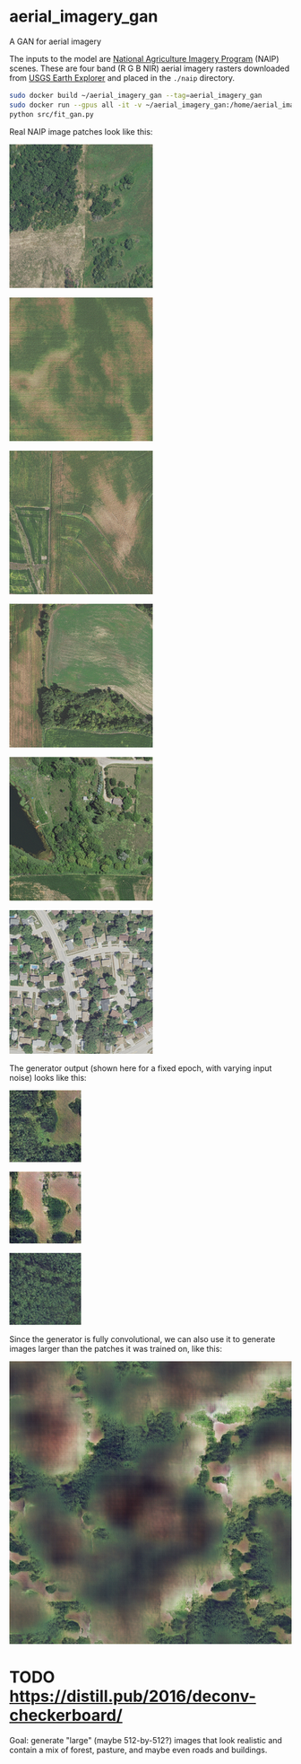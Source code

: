 # aerial_imagery_gan

A GAN for aerial imagery

The inputs to the model are
[National Agriculture Imagery Program](https://www.fsa.usda.gov/programs-and-services/aerial-photography/imagery-programs/naip-imagery/)
(NAIP) scenes. These are four band (R G B NIR) aerial imagery rasters downloaded from [USGS Earth Explorer](https://earthexplorer.usgs.gov/)
and placed in the `./naip` directory.

```bash
sudo docker build ~/aerial_imagery_gan --tag=aerial_imagery_gan
sudo docker run --gpus all -it -v ~/aerial_imagery_gan:/home/aerial_imagery_gan aerial_imagery_gan bash
python src/fit_gan.py
```

Real NAIP image patches look like this:

![Sample NAIP patch 0](examples/real_image_0.png)

![Sample NAIP patch 1](examples/real_image_1.png)

![Sample NAIP patch 2](examples/real_image_2.png)

![Sample NAIP patch 3](examples/real_image_3.png)

![Sample NAIP patch 4](examples/real_image_4.png)

![Sample NAIP patch 5](examples/real_image_5.png)

The generator output (shown here for a fixed epoch, with varying input noise)
looks like this:

![Generator output 0](generator_output/generated_image_noise_0_epoch_384.png)

![Generator output 1](generator_output/generated_image_noise_1_epoch_384.png)

![Generator output 2](generator_output/generated_image_noise_2_epoch_384.png)

Since the generator is fully convolutional, we can also use it to generate
images larger than the patches it was trained on, like this:

![Generator large output](generator_output/large_image_epoch_384.png)

# TODO https://distill.pub/2016/deconv-checkerboard/

Goal: generate "large" (maybe 512-by-512?) images that look realistic
and contain a mix of forest, pasture, and maybe even roads and buildings.